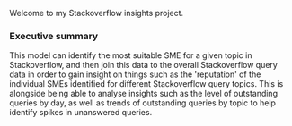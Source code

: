 Welcome to my Stackoverflow insights project.

### Executive summary

This model can identify the most suitable SME for a given topic in Stackoverflow, and then join this data to the overall Stackoverflow query data in order to gain insight on things such as the 'reputation' of the individual SMEs identified for different Stackoverflow query topics. This is alongside being able to analyse insights such as the level of outstanding queries by day, as well as trends of outstanding queries by topic to help identify spikes in unanswered queries.
